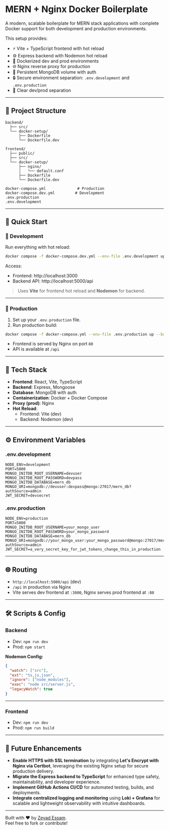 # MERN + Nginx Docker Boilerplate

A modern, scalable boilerplate for MERN stack applications with complete Docker support for both development and production environments.

This setup provides:

- ⚡ Vite + TypeScript frontend with hot reload
- ⚙️ Express backend with Nodemon hot reload
- 🐳 Dockerized dev and prod environments
- 🌐 Nginx reverse proxy for production
- 🔁 Persistent MongoDB volume with auth
- 🔒 Secure environment separation: `.env.development` and `.env.production`
- 🧩 Clear dev/prod separation

---

## 📁 Project Structure

```plaintext
backend/
  ├── src/
  └── docker-setup/
      ├── Dockerfile
      └── Dockerfile.dev

frontend/
  ├── public/
  ├── src/
  └── docker-setup/
      ├── nginx/
      │   └── default.conf
      ├── Dockerfile
      └── Dockerfile.dev

docker-compose.yml              # Production
docker-compose.dev.yml         # Development
.env.production
.env.development

```

---

## 🚀 Quick Start

### 🔧 Development

Run everything with hot reload:

```bash
docker compose -f docker-compose.dev.yml --env-file .env.development up --build
```

Access:

- Frontend: http://localhost:3000
- Backend API: http://localhost:5000/api

> Uses **Vite** for frontend hot reload and **Nodemon** for backend.

---

### 🚢 Production

1. Set up your `.env.production` file.
2. Run production build:

```bash
docker compose -f docker-compose.yml --env-file .env.production up --build
```

- Frontend is served by Nginx on port `80`
- API is available at `/api`

---

## 🔨 Tech Stack

- **Frontend**: React, Vite, TypeScript
- **Backend**: Express, Mongoose
- **Database**: MongoDB with auth
- **Containerization**: Docker + Docker Compose
- **Proxy (prod)**: Nginx
- **Hot Reload**:
  - Frontend: Vite (dev)
  - Backend: Nodemon (dev)

---

## ⚙️ Environment Variables

### .env.development

```env
NODE_ENV=development
PORT=5000
MONGO_INITDB_ROOT_USERNAME=devuser
MONGO_INITDB_ROOT_PASSWORD=devpass
MONGO_INITDB_DATABASE=mern_db
MONGO_URI=mongodb://devuser:devpass@mongo:27017/mern_db?authSource=admin
JWT_SECRET=devsecret
```

### .env.production

```env
NODE_ENV=production
PORT=5000
MONGO_INITDB_ROOT_USERNAME=your_mongo_user
MONGO_INITDB_ROOT_PASSWORD=your_mongo_password
MONGO_INITDB_DATABASE=mern_db
MONGO_URI=mongodb://your_mongo_user:your_mongo_password@mongo:27017/mern_db?authSource=admin
JWT_SECRET=a_very_secret_key_for_jwt_tokens_change_this_in_production
```

---

## 🌐 Routing

- `http://localhost:5000/api` (dev)
- `/api` in production via Nginx
- Vite serves dev frontend at `:3000`, Nginx serves prod frontend at `:80`

---

## 🛠 Scripts & Config

### Backend

- Dev: `npm run dev`
- Prod: `npm start`

**Nodemon Config:**

```json
{
  "watch": ["src"],
  "ext": "ts,js,json",
  "ignore": ["node_modules"],
  "exec": "node src/server.js",
  "legacyWatch": true
}
```

---

### Frontend

- Dev: `npm run dev`
- Prod: `npm run build`

---

## 🚀 Future Enhancements

- **Enable HTTPS with SSL termination** by integrating **Let's Encrypt with Nginx via Certbot**, leveraging the existing Nginx setup for secure production delivery.
- **Migrate the Express backend to TypeScript** for enhanced type safety, maintainability, and developer experience.
- **Implement GitHub Actions CI/CD** for automated testing, builds, and deployments.
- **Integrate centralized logging and monitoring** using **Loki + Grafana** for scalable and lightweight observability with intuitive dashboards.

---

Built with ❤️ by [Zeyad Essam](https://github.com/zeyad-essam-16).  
Feel free to fork or contribute!
